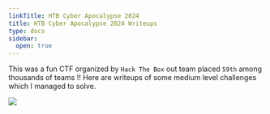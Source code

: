 ```yaml
---
linkTitle: HTB Cyber Apocalypse 2024
title: HTB Cyber Apocalypse 2024 Writeups
type: docs
sidebar:
  open: true
---
```


This was a fun CTF organized by `Hack The Box` out team placed `59th` among thousands of teams !! Here are writeups of some medium level challenges which I managed to solve. 




![](/images/htb_cert.png) 

